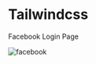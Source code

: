 # Tailwindcss
Facebook Login Page

![facebook](https://user-images.githubusercontent.com/121751187/216065350-1a732b9f-0e37-46c5-acd1-e092f3b1d4e6.png)

